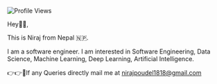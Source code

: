 
<!--
**nirajpoudel18/nirajpoudel18** is a ✨ _special_ ✨ repository because its `README.md` (this file) appears on your GitHub profile. -->

![Profile Views](https://komarev.com/ghpvc/?username=nirajpoudel&color=brightgreen)


Hey👋🏻,

This is Niraj from Nepal 🇳🇵.

I am a software engineer. I am interested in Software Engineering, Data Science, Machine Learning, Deep Learning, Artificial Intelligence. 

👉👉📧If any Queries directly mail me at nirajpoudel1818@gmail.com
